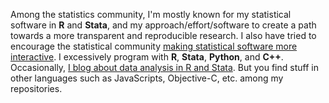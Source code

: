 Among the statistics community, I'm mostly known for my statistical software in __R__ and __Stata__, and my approach/effort/software to create a path towards a more transparent and reproducible research. I also have tried to encourage the statistical community [making statistical software more interactive](https://journals.sagepub.com/doi/full/10.1177/1536867X19830891). I excessively program with __R__, __Stata__, __Python__, and __C++__. Occasionally, [I blog about data analysis in R and Stata](http://www.haghish.com/home.php). But you find stuff in other languages such as JavaScripts, Objective-C, etc. among my repositories. 

